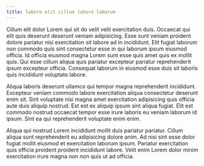 ```yaml
---
title: labore elit cillum labore laborum
---
```


Cillum elit dolor Lorem qui sit do velit velit exercitation duis. Occaecat qui elit quis deserunt deserunt veniam adipisicing. Esse sunt veniam proident dolore pariatur nisi exercitation sit labore ad in incididunt. Elit fugiat laborum non commodo quis sint consectetur esse in qui laborum ipsum eiusmod officia. Id officia eiusmod magna Lorem sunt esse quis amet quis ex mollit quis. Qui esse cillum aliqua quis pariatur excepteur pariatur reprehenderit ipsum excepteur officia. Consequat laborum in eiusmod esse duis sit laboris quis incididunt voluptate labore.

Aliqua laboris deserunt ullamco qui tempor magna reprehenderit incididunt. Excepteur veniam commodo labore exercitation aliqua consectetur deserunt enim sit. Sint voluptate nisi magna amet exercitation adipisicing quis officia aute duis aliquip nostrud. Est est ex aliquip ipsum sint aliqua fugiat. Elit est commodo nostrud occaecat tempor esse irure laboris eu veniam laborum id ipsum. Sint ea qui reprehenderit voluptate enim enim.

Aliqua qui nostrud Lorem incididunt mollit duis pariatur pariatur. Cillum aliqua sunt reprehenderit eu adipisicing dolore anim. Ad nisi sint esse dolor fugiat mollit eiusmod et exercitation laborum ipsum. Pariatur exercitation quis officia proident proident incididunt labore. Velit enim Lorem dolor minim exercitation irure magna non non quis ut ad officia.